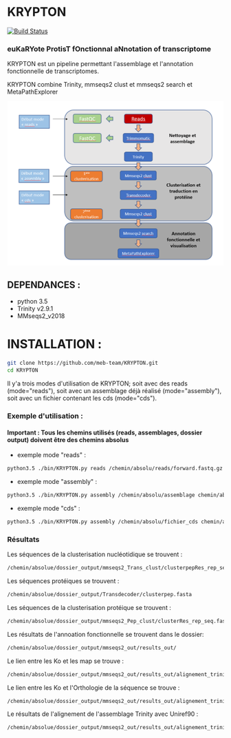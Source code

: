 # KRYPTON



[![Build Status](https://github.com/meb-team/CRYPTON.git)](https://github.com/meb-team/CRYPTON)

### euKaRYote ProtisT fOnctionnal aNnotation of transcriptome



KRYPTON est un pipeline permettant l'assemblage et l'annotation fonctionnelle de transcriptomes.

KRYPTON combine Trinity, mmseqs2 clust et mmseqs2 search et MetaPathExplorer

![Workflow Krypton](https://github.com/meb-team/KRYPTON/blob/master/Workflow_KRYPTON.PNG)

## DEPENDANCES :

  - python 3.5
  - Trinity v2.9.1
  - MMseqs2_v2018

# INSTALLATION :

```sh
git clone https://github.com/meb-team/KRYPTON.git
cd KRYPTON
```

Il y'a trois modes d'utilisation de KRYPTON; soit avec des reads (mode="reads"), soit avec un assemblage déjà réalisé (mode="assembly"), soit avec un fichier contenant les cds (mode="cds").

### Exemple d'utilisation :

#### Important : Tous les chemins utilisés (reads, assemblages, dossier output) doivent être des chemins absolus

 - exemple mode "reads" :

```sh
python3.5 ./bin/KRYPTON.py reads /chemin/absolu/reads/forward.fastq.gz /chemin/absolu/reads/reverse.fastq.gz /chemin/absolu/output
```
- exemple mode "assembly" : 
```sh
python3.5 ./bin/KRYPTON.py assembly /chemin/absolu/assemblage chemin/absolu/output
```
- exemple mode "cds" : 
```sh
python3.5 ./bin/KRYPTON.py assembly /chemin/absolu/fichier_cds chemin/absolu/output
```

### Résultats

Les séquences de la clusterisation nucléotidique se trouvent : 

```sh
/chemin/absolue/dossier_output/mmseqs2_Trans_clust/clusterpepRes_rep_seq.fasta
```

Les séquences protéiques se trouvent : 

```sh
/chemin/absolue/dossier_output/Transdecoder/clusterpep.fasta
```

Les séquences de la clusterisation protéique se trouvent : 

```sh
/chemin/absolue/dossier_output/mmseqs2_Pep_clust/clusterRes_rep_seq.fasta
```

Les résultats de l'annoation fonctionnelle se trouvent dans le dossier: 


```sh
/chemin/absolue/dossier_output/mmseqs2_out/results_out/
```

Le lien entre les Ko et les map se trouve :

```sh
/chemin/absolue/dossier_output/mmseqs2_out/results_out/alignement_trinity_ko_map.tsv
```

Le lien entre les Ko et l'Orthologie de la séquence se trouve :

```sh
/chemin/absolue/dossier_output/mmseqs2_out/results_out/alignement_trinity_ko_ortho.tsv
```

Le résultats de l'alignement de l'assemblage Trinity avec Uniref90 : 

```sh
/chemin/absolue/dossier_output/mmseqs2_out/results_out/alignement_trinity_Uniref90_sorted.tsv
```

